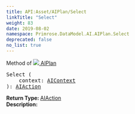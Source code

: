 ```yaml
---
title: API:Asset/AIPlan/Select
linkTitle: "Select"
weight: 83
date: 2019-08-02
namespace: Primrose.DataModel.AI.AIPlan.Select
deprecated: false
no_list: true
---
```

Method of <a href="/docs/api-reference/Class/AIPlan"><img src="/icons/silk/default.png"/>&nbsp;AIPlan</a>
<pre class="method-declaration">
Select (
    context: <a class="type" href="/docs/api-reference/Misc/AIContext">AIContext</a>
): <a class="type" href="/docs/api-reference/Misc/AIAction">AIAction</a></pre>
<b>Return Type: </b>
<a class="type" href="/docs/api-reference/Misc/AIAction">AIAction</a>
<br/>
<b>Description: </b>